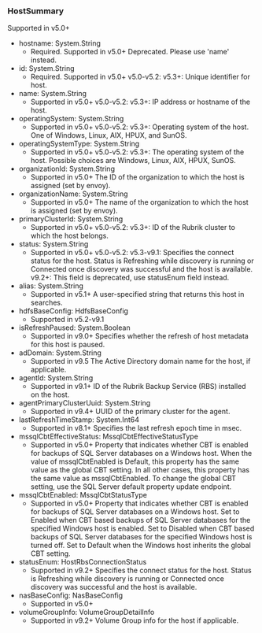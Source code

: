 ### HostSummary
Supported in v5.0+

- hostname: System.String
  - Required. Supported in v5.0+
  Deprecated. Please use 'name' instead.
- id: System.String
  - Required. Supported in v5.0+
  v5.0-v5.2:
  v5.3+: Unique identifier for host.
- name: System.String
  - Supported in v5.0+
  v5.0-v5.2:
  v5.3+: IP address or hostname of the host.
- operatingSystem: System.String
  - Supported in v5.0+
  v5.0-v5.2:
  v5.3+: Operating system of the host. One of Windows, Linux, AIX, HPUX, and SunOS.
- operatingSystemType: System.String
  - Supported in v5.0+
  v5.0-v5.2:
  v5.3+: The operating system of the host. Possible choices are Windows, Linux, AIX, HPUX, SunOS.
- organizationId: System.String
  - Supported in v5.0+
  The ID of the organization to which the host is assigned (set by envoy).
- organizationName: System.String
  - Supported in v5.0+
  The name of the organization to which the host is assigned (set by envoy).
- primaryClusterId: System.String
  - Supported in v5.0+
  v5.0-v5.2:
  v5.3+: ID of the Rubrik cluster to which the host belongs.
- status: System.String
  - Supported in v5.0+
  v5.0-v5.2:
  v5.3-v9.1: Specifies the connect status for the host. Status is Refreshing while discovery is running or Connected once discovery was successful and the host is available.
  v9.2+: This field is deprecated, use statusEnum field instead.
- alias: System.String
  - Supported in v5.1+
  A user-specified string that returns this host in searches.
- hdfsBaseConfig: HdfsBaseConfig
  - Supported in v5.2-v9.1
- isRefreshPaused: System.Boolean
  - Supported in v9.0+
  Specifies whether the refresh of host metadata for this host is paused.
- adDomain: System.String
  - Supported in v9.5
  The Active Directory domain name for the host, if applicable.
- agentId: System.String
  - Supported in v9.1+
  ID of the Rubrik Backup Service (RBS) installed on the host.
- agentPrimaryClusterUuid: System.String
  - Supported in v9.4+
  UUID of the primary cluster for the agent.
- lastRefreshTimeStamp: System.Int64
  - Supported in v8.1+
  Specifies the last refresh epoch time in msec.
- mssqlCbtEffectiveStatus: MssqlCbtEffectiveStatusType
  - Supported in v5.0+
  Property that indicates whether CBT is enabled for backups of SQL Server databases on a Windows host. When the value of mssqlCbtEnabled is Default, this property has the same value as the global CBT setting. In all other cases, this property has the same value as mssqlCbtEnabled. To change the global CBT setting, use the SQL Server default property update endpoint.
- mssqlCbtEnabled: MssqlCbtStatusType
  - Supported in v5.0+
  Property that indicates whether CBT is enabled for backups of SQL Server databases on a Windows host. Set to Enabled when CBT based backups of SQL Server databases for the specified Windows host is enabled. Set to Disabled when CBT based backups of SQL Server databases for the specified Windows host is turned off. Set to Default when the Windows host inherits the global CBT setting.
- statusEnum: HostRbsConnectionStatus
  - Supported in v9.2+
  Specifies the connect status for the host. Status is Refreshing while discovery is running or Connected once discovery was successful and the host is available.
- nasBaseConfig: NasBaseConfig
  - Supported in v5.0+
- volumeGroupInfo: VolumeGroupDetailInfo
  - Supported in v9.2+
  Volume Group info for the host if applicable.
